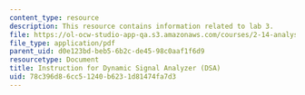 ```yaml
---
content_type: resource
description: This resource contains information related to lab 3.
file: https://ol-ocw-studio-app-qa.s3.amazonaws.com/courses/2-14-analysis-and-design-of-feedback-control-systems-spring-2014/78c396d86cc51240b6231d81474fa7d3_MIT2_14S14_DSA_Ins.pdf
file_type: application/pdf
parent_uid: d0e123bd-beb5-6b2c-de45-98c0aaf1f6d9
resourcetype: Document
title: Instruction for Dynamic Signal Analyzer (DSA)
uid: 78c396d8-6cc5-1240-b623-1d81474fa7d3
---
```

